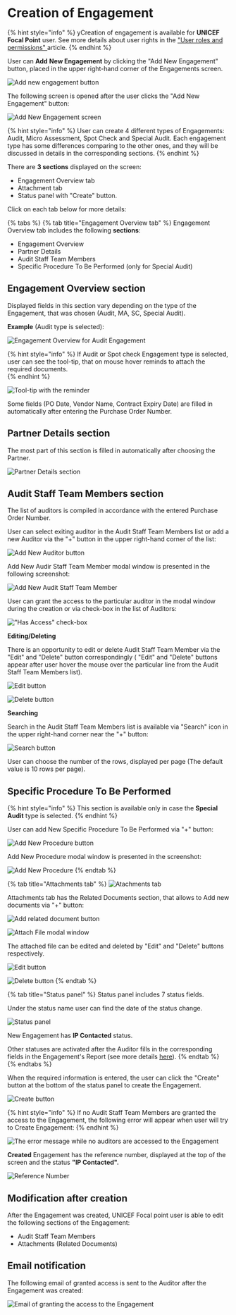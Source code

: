# Creation of Engagement

{% hint style="info" %}
yCreation of engagement is available for **UNICEF Focal Point** user. See more details about user rights in the ["User roles and permissions" ](../overview/user-roles-and-permissions.md)article.
{% endhint %}

User can **Add** **New Engagement** by clicking the "Add New Engagement"  button, placed in the upper right-hand corner of the Engagements screen.

![Add new engagement button](../../.gitbook/assets/5.png)

The following screen is opened after the user clicks  the "Add New Engagement" button:

![Add New Engagement screen](../../.gitbook/assets/6.png)

{% hint style="info" %}
User can create 4 different types of Engagements:  Audit, Micro Assessment, Spot Check and Special Audit. Each engagement type has some differences comparing to the other ones, and they will be discussed in details in the corresponding sections.
{% endhint %}

There are **3 sections** displayed on the screen:

* Engagement Overview tab
* Attachment tab
* Status panel with "Create" button.

Click on each tab below for more details:

{% tabs %}
{% tab title="Engagement Overview tab" %}
Engagement Overview tab includes the following **sections**: 

* Engagement Overview
* Partner Details
* Audit Staff Team Members 
* Specific Procedure To Be Performed \(only for Special Audit\)

## Engagement Overview section

Displayed fields in this section vary depending on the type of the Engagement, that was chosen \(Audit, MA, SC, Special Audit\).

**Example** \(Audit type is selected\):

![Engagement Overview for Audit Engagement](../../.gitbook/assets/7.png)

{% hint style="info" %}
If Audit or Spot check Engagement type is selected, user can see the tool-tip, that on mouse hover reminds to attach the required documents.  
{% endhint %}

![Tool-tip with the reminder](../../.gitbook/assets/8.png)

Some fields \(PO Date, Vendor Name, Contract Expiry Date\) are filled in automatically after entering the Purchase Order Number.

## Partner Details section

The most part of this section is filled in automatically after choosing the Partner.

![Partner Details section](../../.gitbook/assets/9.png)

## Audit Staff Team Members section

The list of auditors is compiled in accordance with the entered Purchase Order Number.

User can select exiting auditor in the Audit Staff Team Members list or add a new Auditor via the "+" button in the upper right-hand corner of the list:

![Add New Auditor button](../../.gitbook/assets/10.png)

Add New Audir Staff Team Member modal window is presented in the following screenshot:

![Add New Audit Staff Team Member](../../.gitbook/assets/11.png)

User can grant the access to the particular auditor in the modal window during the creation or via check-box in the list of Auditors: 

![&quot;Has Access&quot; check-box](../../.gitbook/assets/12.png)

**Editing/Deleting**

There is an opportunity to edit or delete Audit Staff Team Member via the "Edit" and "Delete" button correspondingly \( "Edit" and "Delete" buttons appear after user hover the mouse over the particular line from the Audit Staff Team Members list\).

![Edit button](../../.gitbook/assets/13.png)

![Delete button](../../.gitbook/assets/14.png)

**Searching**

Search in the Audit Staff Team Members list is available via "Search" icon in the upper right-hand corner near the "+" button:

![Search button](../../.gitbook/assets/15.png)

User can choose the number of the rows, displayed per page \(The default value is 10 rows per page\).

## Specific Procedure To Be Performed 

{% hint style="info" %}
This section is available only in case the **Special Audit** type is selected.
{% endhint %}

User can add New Specific Procedure To Be Performed  via "+" button: 

![Add New Procedure button](../../.gitbook/assets/18.png)

Add New Procedure modal window is presented in the screenshot: 

![Add New Procedure](../../.gitbook/assets/19.png)
{% endtab %}

{% tab title="Attachments tab" %}
![Atachments tab](../../.gitbook/assets/20.png)

Attachments tab has the Related Documents section, that allows to Add new documents via "+" button:

![Add related document button](../../.gitbook/assets/21.png)

![Attach File modal window](../../.gitbook/assets/22.png)

The attached file can be edited and deleted by "Edit" and "Delete" buttons respectively.

![Edit button](../../.gitbook/assets/23%20%281%29.png)

![Delete button](../../.gitbook/assets/24.png)
{% endtab %}

{% tab title="Status panel" %}
Status panel includes 7 status fields. 

Under the status name user can find the date of the status change.  

![Status panel](../../.gitbook/assets/28.png)

New Engagement has **IP Contacted** status. 

Other statuses are activated after the Auditor fills in the corresponding fields in the Engagement's Report \(see more details [here](edit-by-auditor/)\).
{% endtab %}
{% endtabs %}

When the required information is entered, the user can click the "Create" button at the bottom of the status panel to create the Engagement.

![Create button](../../.gitbook/assets/27.png)

{% hint style="info" %}
If no Audit Staff Team Members are granted the access to the Engagement, the following error will appear when user will try to Create Engagement:
{% endhint %}

![The error message while no auditors are accessed to the Engagement](../../.gitbook/assets/25.png)

**Created** Engagement has the reference number, displayed at the top of the screen and the status **"IP Contacted".** 

![Reference Number](../../.gitbook/assets/41.png)

## Modification after creation

After the Engagement was created, UNICEF Focal point user is able to edit the following sections of the Engagement:

* Audit Staff Team Members 
* Attachments \(Related Documents\) 

## **Email notification**

The following email of granted access is sent to the Auditor after the Engagement was created:

![Email of granting the access to the Engagement](../../.gitbook/assets/26%20%281%29.png)



